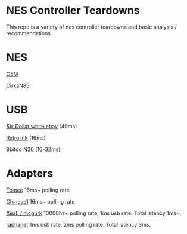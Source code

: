 NES Controller Teardowns
===
This repo is a variety of nes controller teardowns and basic analysis / recommendations.

NES
===

[OEM](https://github.com/alex-ong/NESControllerReviews/blob/master/NES/OEM/OEM.md)

[CirkaN85](https://github.com/alex-ong/NESControllerReviews/blob/master/NES/CirkaN85/CirkaN85.md)

USB
===

[Six Dollar white ebay](https://github.com/alex-ong/NESControllerReviews/blob/master/USB/Six-Dollar-ebay/Six-Dollar-ebay.md) (40ms)

[Retrolink](https://github.com/alex-ong/NESControllerReviews/blob/master/USB/retrolink/Retrolink.md) (16ms)

[8bitdo N30](https://github.com/alex-ong/NESControllerReviews/blob/master/USB/8bitdo_N30/8bitdo_n30.md) (16-32ms)

Adapters
===
[Tomee](https://github.com/alex-ong/NESControllerReviews/blob/master/Adapter/Tomee.md)  16ms~ polling rate 

[Chinese1](https://github.com/alex-ong/NESControllerReviews/blob/master/Adapter/Chinese1/Chinese1.md) 16ms~ polling rate

[XeaL / mcgurk](https://github.com/alex-ong/LaglessNESUSB) 10000hz+ polling rate, 1ms usb rate. Total latency 1ms~.

[raphanet](https://www.raphnet-tech.com/support/advXarch/index.php#latency) 1ms usb rate, 2ms polling rate. Total latency 3ms. 

